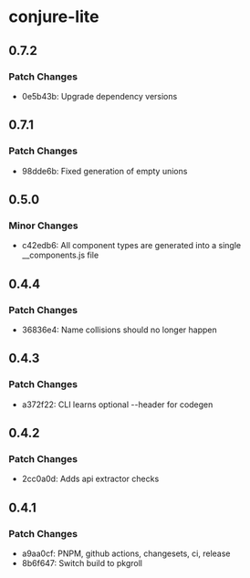 # conjure-lite

## 0.7.2

### Patch Changes

- 0e5b43b: Upgrade dependency versions

## 0.7.1

### Patch Changes

- 98dde6b: Fixed generation of empty unions

## 0.5.0

### Minor Changes

- c42edb6: All component types are generated into a single \_\_components.js file

## 0.4.4

### Patch Changes

- 36836e4: Name collisions should no longer happen

## 0.4.3

### Patch Changes

- a372f22: CLI learns optional --header for codegen

## 0.4.2

### Patch Changes

- 2cc0a0d: Adds api extractor checks

## 0.4.1

### Patch Changes

- a9aa0cf: PNPM, github actions, changesets, ci, release
- 8b6f647: Switch build to pkgroll
